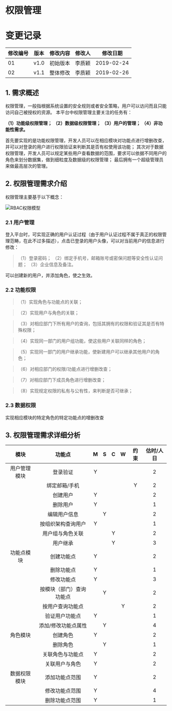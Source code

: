 # 权限管理 


# 变更记录
| 修改编号 | 版本 | 修改内容 | 修改人 | 修改日期   |
|----------|------|----------|--------|------------|
| 01       | v1.0 | 初始版本  | 李质颖  | 2019-02-24 |
| 02       | v1.1 | 整体修改  | 李质颖  | 2019-02-26 |

##  1.	需求概述
权限管理，一般指根据系统设置的安全规则或者安全策略，用户可以访问而且只能访问自己被授权的资源。
本平台中权限管理主要关注的任务有：

**（1）功能级权限管理；
（2）数据级权限管理；
（3）用户的管理；
（4）非功能性需求。**

首先要实现的是功能权限管理，开发人员可以在相应模块对功能点进行增删改查，并可以对登录的用户进行权限验证来判断其是否有权使用该功能；
其次对于数据权限管理，开发人员可以规定某些用户查看数据的范围，要求可以依据不同用户的角色来划分数据集，做到细粒度及数据级的权限管理；
最后拥有一个超级管理员来做最高层次的管理。


## 2.	权限管理需求介绍

权限管理主要基于以下概念：

![RBAC权限模型](https://gss3.bdstatic.com/-Po3dSag_xI4khGkpoWK1HF6hhy/baike/c0%3Dbaike60%2C5%2C5%2C60%2C20/sign=f2517e4c6e061d95694b3f6a1a9d61b4/91ef76c6a7efce1bc646cfbeaf51f3deb48f6550.jpg)
### 2.1	用户管理

登入平台时，可实现正确的用户认证过程（由于用户认证过程不属于真正的权限管理范畴，在此不过多描述），点击已登录的用户头像，可以对当前用户的信息进行修改：
>（1）登录密码；
>（2）绑定手机号，邮箱账号或密保问题等安全性认证问题；
>（3）企业信息及备注。

可以创建新的用户，并添加角色，使之生效。

### 2.2	功能权限  

>（1）实现角色与功能点的关联；

>（2）实现用户与角色的关联；

>（3）对相应部门下所有用户的查询，包括其拥有的权限和验证其是否有特殊权限；

>（4）实现同一部门的用户组功能，使这些用户关联同样的角色；

>（5）实现同一部门的用户继承功能，使新建用户可以继承其他用户的角色；
 
>（6）对相应部门的权限/功能点进行增删改查；

>（7）对相应部门下成员角色进行增删改查；

>（8）实现规定权限的私有与公有性，来判断是否可继承；


### 2.3	数据权限

实现相应模块的特定角色的特定功能点的增删改查


## 3.	权限管理需求详细分析

| 模块 | 功能点 | M | S | C | W | 约束 | 估时/人日 |
|:---:|:---:|:--: | :--: | :---: | :--: | :---: |:--: |
| 用户管理模块 | 登录验证 |Y| | | | |2|
| | 绑定邮箱/手机 | | | | |Y|2|
| | 创建用户 |Y| | | | |2|
| | 删除用户 |Y| | | | |1|
| | 编辑用户信息 | |Y | | | |2|
| | 按组织架构查询用户 |Y| | | | |1|
| | 用户组与角色关联 | | |Y| | |2|
| | 用户继承 | | |Y| | |3|
| 功能点模块 | 创建功能点 |Y| | | | |2|
| | 删除功能点 |Y| | | | |1|
| | 修改功能点 |Y| | | | |3|
| | 按模块（部门）查询功能点 | |Y|  | | |2|
| | 按用户查询功能点 | | | |Y| |2|
| | 验证用户功能点 |Y| | | | |1|
| | 添加/修改功能点属性| |Y| | | |4|
| 角色模块 | 创建角色 |Y| | | | |2|
| | 删除角色 | |Y| | | |1|
| | 关联角色与功能点 |Y| | | | |2|
| | 关联用户与角色 |Y| | | | |2|
| 数据权限模块 | 添加功能点范围 |Y| | | | |2|
| | 修改功能点范围 |Y| | | | |4|
| | 删除功能点范围 |Y| | | | |1|


